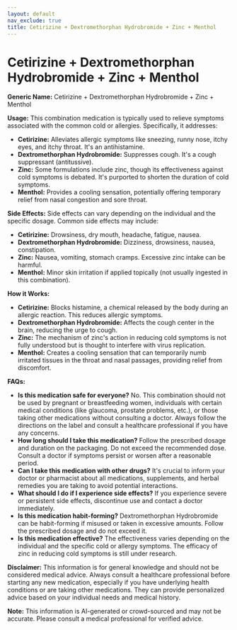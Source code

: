 ```yaml
---
layout: default
nav_exclude: true
title: Cetirizine + Dextromethorphan Hydrobromide + Zinc + Menthol
---
```


# Cetirizine + Dextromethorphan Hydrobromide + Zinc + Menthol

**Generic Name:** Cetirizine + Dextromethorphan Hydrobromide + Zinc + Menthol

**Usage:** This combination medication is typically used to relieve symptoms associated with the common cold or allergies.  Specifically, it addresses:

* **Cetirizine:**  Alleviates allergic symptoms like sneezing, runny nose, itchy eyes, and itchy throat.  It's an antihistamine.
* **Dextromethorphan Hydrobromide:** Suppresses cough. It's a cough suppressant (antitussive).
* **Zinc:**  Some formulations include zinc, though its effectiveness against cold symptoms is debated.  It's purported to shorten the duration of cold symptoms.
* **Menthol:** Provides a cooling sensation, potentially offering temporary relief from nasal congestion and sore throat.


**Side Effects:**  Side effects can vary depending on the individual and the specific dosage.  Common side effects may include:

* **Cetirizine:** Drowsiness, dry mouth, headache, fatigue, nausea.
* **Dextromethorphan Hydrobromide:** Dizziness, drowsiness, nausea, constipation.
* **Zinc:**  Nausea, vomiting, stomach cramps.  Excessive zinc intake can be harmful.
* **Menthol:**  Minor skin irritation if applied topically (not usually ingested in this combination).


**How it Works:**

* **Cetirizine:** Blocks histamine, a chemical released by the body during an allergic reaction. This reduces allergic symptoms.
* **Dextromethorphan Hydrobromide:** Affects the cough center in the brain, reducing the urge to cough.
* **Zinc:** The mechanism of zinc's action in reducing cold symptoms is not fully understood but is thought to interfere with virus replication.
* **Menthol:** Creates a cooling sensation that can temporarily numb irritated tissues in the throat and nasal passages, providing relief from discomfort.

**FAQs:**

* **Is this medication safe for everyone?** No.  This combination should not be used by pregnant or breastfeeding women, individuals with certain medical conditions (like glaucoma, prostate problems, etc.), or those taking other medications without consulting a doctor.  Always follow the directions on the label and consult a healthcare professional if you have any concerns.
* **How long should I take this medication?**  Follow the prescribed dosage and duration on the packaging. Do not exceed the recommended dose. Consult a doctor if symptoms persist or worsen after a reasonable period.
* **Can I take this medication with other drugs?**  It's crucial to inform your doctor or pharmacist about all medications, supplements, and herbal remedies you are taking to avoid potential interactions.
* **What should I do if I experience side effects?**  If you experience severe or persistent side effects, discontinue use and contact a doctor immediately.
* **Is this medication habit-forming?**  Dextromethorphan Hydrobromide can be habit-forming if misused or taken in excessive amounts.  Follow the prescribed dosage and do not exceed it.
* **Is this medication effective?** The effectiveness varies depending on the individual and the specific cold or allergy symptoms. The efficacy of zinc in reducing cold symptoms is still under research.


**Disclaimer:** This information is for general knowledge and should not be considered medical advice.  Always consult a healthcare professional before starting any new medication, especially if you have underlying health conditions or are taking other medications.  They can provide personalized advice based on your individual needs and medical history.


**Note:** This information is AI-generated or crowd-sourced and may not be accurate. Please consult a medical professional for verified advice.